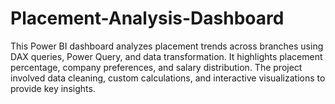 # Placement-Analysis-Dashboard
This Power BI dashboard analyzes placement trends across branches using DAX queries, Power Query, and data transformation. It highlights placement percentage, company preferences, and salary distribution. The project involved data cleaning, custom calculations, and interactive visualizations to provide key insights.
